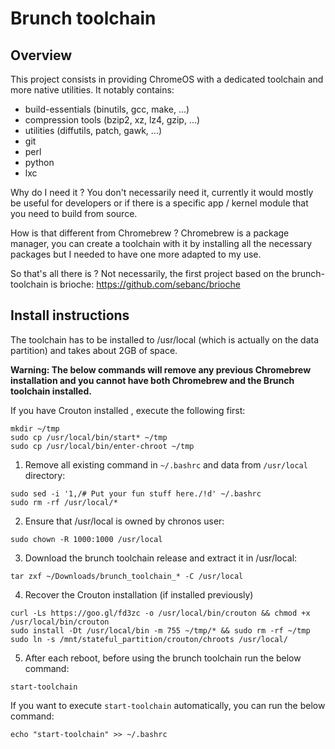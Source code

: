# Brunch toolchain

## Overview

This project consists in providing ChromeOS with a dedicated toolchain and more native utilities. It notably contains:
- build-essentials (binutils, gcc, make, ...)
- compression tools (bzip2, xz, lz4, gzip, ...)
- utilities (diffutils, patch, gawk, ...)
- git
- perl
- python
- lxc

Why do I need it ?
You don't necessarily need it, currently it would mostly be useful for developers or if there is a specific app / kernel module that you need to build from source.

How is that different from Chromebrew ?
Chromebrew is a package manager, you can create a toolchain with it by installing all the necessary packages but I needed to have one more adapted to my use.

So that's all there is ?
Not necessarily, the first project based on the brunch-toolchain is brioche: https://github.com/sebanc/brioche

## Install instructions

The toolchain has to be installed to /usr/local (which is actually on the data partition) and takes about 2GB of space.

**Warning: The below commands will remove any previous Chromebrew installation and you cannot have both Chromebrew and the Brunch toolchain installed.**

If you have Crouton installed , execute the following first:
```shell
mkdir ~/tmp
sudo cp /usr/local/bin/start* ~/tmp
sudo cp /usr/local/bin/enter-chroot ~/tmp
```
1. Remove all existing command in `~/.bashrc` and data from `/usr/local` directory:
```
sudo sed -i '1,/# Put your fun stuff here./!d' ~/.bashrc 
sudo rm -rf /usr/local/*
```

2. Ensure that /usr/local is owned by chronos user:
```
sudo chown -R 1000:1000 /usr/local
```

3. Download the brunch toolchain release and extract it in /usr/local:
```
tar zxf ~/Downloads/brunch_toolchain_* -C /usr/local
```
4. Recover the Crouton installation (if installed previously)
```shell
curl -Ls https://goo.gl/fd3zc -o /usr/local/bin/crouton && chmod +x /usr/local/bin/crouton
sudo install -Dt /usr/local/bin -m 755 ~/tmp/* && sudo rm -rf ~/tmp
sudo ln -s /mnt/stateful_partition/crouton/chroots /usr/local/
```

5. After each reboot, before using the brunch toolchain run the below command:
```
start-toolchain
```

If you want to execute `start-toolchain` automatically, you can run the below command:
```
echo "start-toolchain" >> ~/.bashrc
```
